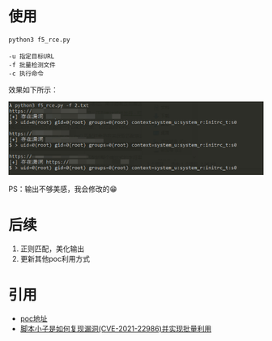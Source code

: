 # 使用

```
python3 f5_rce.py 

-u 指定目标URL
-f 批量检测文件
-c 执行命令
```

效果如下所示：

![](./1.png)

PS：输出不够美感，我会修改的😁

# 后续

1. 正则匹配，美化输出
2. 更新其他poc利用方式

# 引用

+ [poc地址](https://twitter.com/wugeej/status/1372392693989445635)
+ [脚本小子是如何复现漏洞(CVE-2021-22986)并实现批量利用](https://mp.weixin.qq.com/s/cavKq04hNU5pJoTBiPMZkw)


